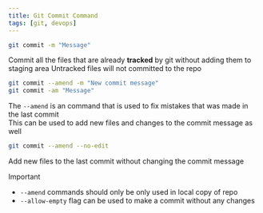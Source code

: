 ```yaml
---
title: Git Commit Command
tags: [git, devops]
---
```


````bash
git commit -m "Message"
````

Commit all the files that are already **tracked** by git without adding them to staging area
Untracked files will not committed to the repo

````bash
git commit --amend -m "New commit message"
git commit -am "Message"
````

The `--amend` is an command that is used to fix mistakes that was made in the last commit  
This can be used to add new files and changes to the commit message as well

````bash
git commit --amend --no-edit
````

Add new files to the last commit without changing the commit message

 > [!important]
 > * `--amend` commands should only be only used in local copy of repo
 > * `--allow-empty` flag can be used to make a commit without any changes